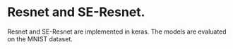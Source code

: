 # Resnet and SE-Resnet.

Resnet and SE-Resnet are implemented in keras. The models are evaluated on the MNIST dataset.

